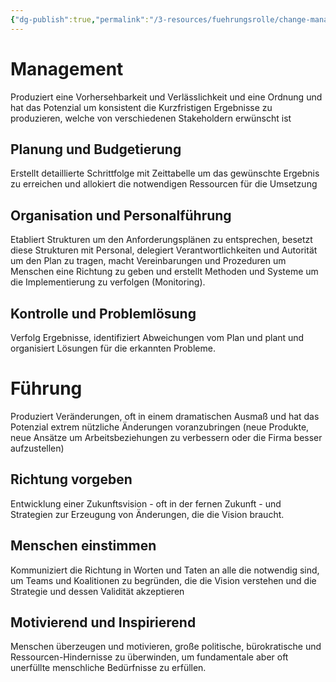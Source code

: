 ```yaml
---
{"dg-publish":true,"permalink":"/3-resources/fuehrungsrolle/change-management/change-management-nach-kotter/management-vs-fuehrung/","created":"2024-11-11T09:00:19.283+01:00","updated":"2024-07-07T12:53:09.297+02:00"}
---
```



# Management

Produziert eine Vorhersehbarkeit und Verlässlichkeit und eine Ordnung und hat das Potenzial um konsistent die Kurzfristigen Ergebnisse zu produzieren, welche von verschiedenen Stakeholdern erwünscht ist

## Planung und Budgetierung

Erstellt detaillierte Schrittfolge mit Zeittabelle um das gewünschte Ergebnis zu erreichen und allokiert die notwendigen Ressourcen für die Umsetzung

## Organisation und Personalführung

Etabliert Strukturen um den Anforderungsplänen zu entsprechen, besetzt diese Strukturen mit Personal, delegiert Verantwortlichkeiten und Autorität um den Plan zu tragen, macht Vereinbarungen und Prozeduren um Menschen eine Richtung zu geben und erstellt Methoden und Systeme um die Implementierung zu verfolgen (Monitoring).

## Kontrolle und Problemlösung

Verfolg Ergebnisse, identifiziert Abweichungen vom Plan und plant und organisiert Lösungen für die erkannten Probleme.

# Führung

Produziert Veränderungen, oft in einem dramatischen Ausmaß und hat das Potenzial extrem nützliche Änderungen voranzubringen (neue Produkte, neue Ansätze um Arbeitsbeziehungen zu verbessern oder die Firma besser aufzustellen)

## Richtung vorgeben

Entwicklung einer Zukunftsvision - oft in der fernen Zukunft - und Strategien zur Erzeugung von Änderungen, die die Vision braucht.

## Menschen einstimmen

Kommuniziert die Richtung in Worten und Taten an alle die notwendig sind, um Teams und Koalitionen zu begründen, die die Vision verstehen und die Strategie und dessen Validität akzeptieren

## Motivierend und Inspirierend

Menschen überzeugen und motivieren, große politische, bürokratische und Ressourcen-Hindernisse zu überwinden, um fundamentale aber oft unerfüllte menschliche Bedürfnisse zu erfüllen. 